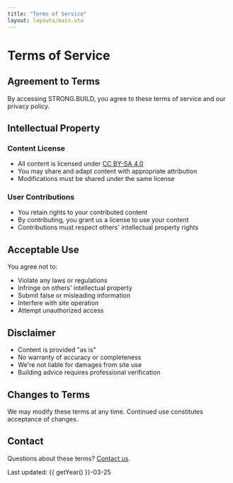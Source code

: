 ```yaml
---
title: "Terms of Service"
layout: layouts/main.vto
---
```


# Terms of Service

## Agreement to Terms

By accessing STRONG.BUILD, you agree to these terms of service and our privacy policy.

## Intellectual Property

### Content License
- All content is licensed under [CC BY-SA 4.0](https://creativecommons.org/licenses/by-sa/4.0/)
- You may share and adapt content with appropriate attribution
- Modifications must be shared under the same license

### User Contributions
- You retain rights to your contributed content
- By contributing, you grant us a license to use your content
- Contributions must respect others' intellectual property rights

## Acceptable Use

You agree not to:
- Violate any laws or regulations
- Infringe on others' intellectual property
- Submit false or misleading information
- Interfere with site operation
- Attempt unauthorized access

## Disclaimer

- Content is provided "as is"
- No warranty of accuracy or completeness
- We're not liable for damages from site use
- Building advice requires professional verification

## Changes to Terms

We may modify these terms at any time. Continued use constitutes acceptance of changes.

## Contact

Questions about these terms? [Contact us](/contact).

Last updated: {{ getYear() }}-03-25 
